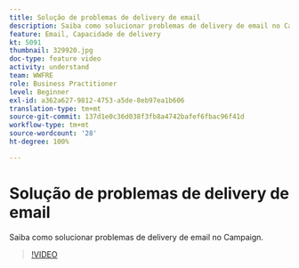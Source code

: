 ```yaml
---
title: Solução de problemas de delivery de email
description: Saiba como solucionar problemas de delivery de email no Campaign.
feature: Email, Capacidade de delivery
kt: 5091
thumbnail: 329920.jpg
doc-type: feature video
activity: understand
team: WWFRE
role: Business Practitioner
level: Beginner
exl-id: a362a627-9812-4753-a5de-8eb97ea1b606
translation-type: tm+mt
source-git-commit: 137d1e0c36d038f3fb8a4742bafef6fbac96f41d
workflow-type: tm+mt
source-wordcount: '28'
ht-degree: 100%

---
```


# Solução de problemas de delivery de email

Saiba como solucionar problemas de delivery de email no Campaign.

>[!VIDEO](https://video.tv.adobe.com/v/329920?quality=12)
